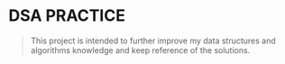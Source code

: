 # DSA PRACTICE

> This project is intended to further improve my data structures and algorithms knowledge and keep reference of the solutions.
